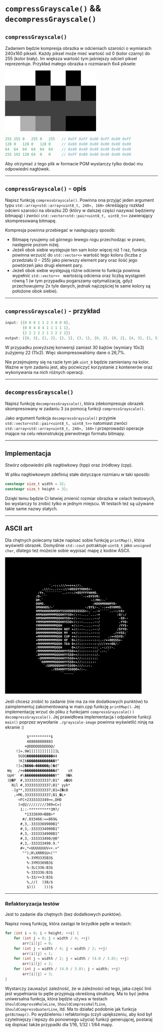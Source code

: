 # `compressGrayscale()` && `decompressGrayscale()`

## `compressGrayscale()`

Zadaniem będzie kompresja obrazka w odcieniach szarości o wymiarach 240x160 pikseli. Każdy piksel może mieć wartość od 0 (kolor czarny) do 255 (kolor biały). Im większa wartość tym jaśniejszy odcień piksel reprezentuje. Przykład małego obrazka o rozmiarach 6x4 piksele:

<img width="300px" src="https://github.com/coders-school/stl/raw/master/img/example.png" alt="Przykład pikseli" class="plain">

```cpp []
255 255 0   255 0   255   // 0xFF 0xFF 0x00 0xFF 0x00 0xFF
128 0   128 0   128 0     // 0x80 0x00 0x80 0x00 0x80 0x00
64  64  64  64  64  64    // 0x40 0x40 0x40 0x40 0x40 0x40
255 192 128 64  0   0     // 0xFF 0xB0 0x80 0x40 0x00 0x00
```

Aby otrzymać z tego plik w formacie PGM wystarczy tylko dodać mu odpowiedni nagłówek.

___
<!-- .slide: style="font-size: 0.9em" -->

## `compressGrayscale()` - opis

Napisz funkcję `compressGrayscale()`.
Powinna ona przyjąć jeden argument typu `std::array<std::array<uint8_t, 240>, 160>` określający rozkład odcieni szarości na obrazku 2D (który w dalszej części nazywać będziemy bitmapą) i zwróci `std::vector<std::pair<uint8_t, uint8_t>>` zawierający skompresowaną bitmapę.

Kompresja powinna przebiegać w następujący sposób:

* Bitmapę rysujemy od górnego lewego rogu przechodząc w prawo, następnie poziom niżej.
* Jeżeli obok siebie występuje ten sam kolor więcej niż 1 raz, funkcja powinna wrzucić do  `std::vector<>` wartość tego koloru (liczba z przedziału 0 – 255) jako pierwszy element pary oraz ilość jego powtórzeń jako drugi element pary.
* Jeżeli obok siebie występują różne odcienie to funkcja powinna wypełnić `std::vector<> ` wartością odcienia oraz liczbą wystąpień równą 1 (w tym przypadku pogarszamy optymalizację, gdyż przechowujemy 2x tyle danych, jednak najczęściej te same kolory są położone obok siebie).

___
<!-- .slide: style="font-size: 0.9em" -->

## `compressGrayscale()` - przykład

```cpp []
input: {{0 0 0 1 1 2 3 0 0 0},
        {0 0 4 4 4 1 1 1 1 1},
        {2 2 2 2 2 1 2 2 2 2}}
output: {{0, 3}, {1, 2}, {2, 1}, {3, 1}, {0, 3}, {0, 2}, {4, 3}, {1, 5}, {2, 5}, {1, 1}, {2, 4}}
```

W przypadku powyższej konwersji zamiast 30 bajtów (wymiary 10x3) zużyjemy 22 (11x2). Więc skompresowaliśmy dane o 26,7%.

Nie przejmujemy się na razie tym jak `uint_8` będzie zamieniany na kolor. Ważne w tym zadaniu jest, aby poćwiczyć korzystanie z kontenerów oraz wykonywania na nich różnych operacji.

___

## `decompressGrayscale()`

Napisz funkcję `decompressGrayscale()`, która zdekompresuje obrazek skompresowany w zadaniu 3 za pomocą funkcji `compressGrayscale()`.

Jako argument funkcja `decompressGrayscale()` przyjmie `std::vector<std::pair<uint8_t, uint8_t>>` natomiast zwróci `std::array<std::array<uint8_t, 240>, 160>` i przeprowadzi operacje mające na celu rekonstrukcję pierwotnego formatu bitmapy.

___

## Implementacja

Stwórz odpowiedni plik nagłówkowy (hpp) oraz źródłowy (cpp).

W pliku nagłówkowym zdefiniuj stałe dotyczące rozmiaru w taki sposób:

```cpp []
constexpr size_t width = 32;
constexpr size_t height = 32;
```

Dzięki temu będzie Ci łatwiej zmienić rozmiar obrazka w celach testowych, bo wystarczy to zrobić tylko w jednym miejscu.
W testach też są używane takie same nazwy stałych.

___

## ASCII art

Dla chętnych polecamy także napisać sobie funkcję `printMap()`, która wyświetli obrazek.
Domyślnie `std::cout` potraktuje `uint8_t` jako `unsigned char`, dlatego też możecie sobie wypisać mapę z kodów ASCII.

<img width="450px" src="https://github.com/coders-school/stl/raw/master/img/ascii_art_mug.jpg" alt="ASCII art z kubkiem" class="plain">

Jeśli chcesz zrobić to zadanie (nie ma za nie dodatkowych punktów) to zaimplementuj zakomentowaną w main.cpp funkcję `printMap()`. Jej implementację wrzuć do pliku z funkcjami `compressGrayscale()` i `decompressGrayscale()`. Jej prawidłowa implementacja i odpalenie funkcji `main()` poprzez wywołanie `./grayscale-image` powinna wyświetlić ninję na ekranie :)

```text
          $**********$
          488888888883
         +@DDDDDDDDDD@/
     !]=.9W]]]]]]]]]]]]]L
      5GOQ������������W4
      !K[k�������������Y"
     !]=Z����=������p]�d"
 Wq   /+e��������������d"    vX
 UpH'  #\��������������Y"   9�k
 )@�P  #,333333333337;B1"  a�Q6
   Nil #,333333333337;B1" yyk*
   -]g**,333333333337;B1=Z�sB
    ,>M6,333333333337;B1_�L+
      <FC+2333333349>=,DHD
      )>@2/////////369=C=)
       1::-**********3M?/
         *1333699>BBB>*
        #/.033466:==869&
       #,3,-3333369900B1"
       #,3,-3333334900B1"
       #,3,-3333334900B1"
       #,3,-333333490/@0"
       #,3,-333333490.9."
       #+,*<UUUUUUUV<+.+"
        "");R\XRRRSU<(""
          %-3YM3335B3$
          %-3YM3369B3$
          %-3LC336:B3$
          %-333336:B3$
          %-33/++3:B3$
          %,//(  )38/$
          $)))    )))$
```

___

### Refaktoryzacja testów

Jest to zadanie dla chętnych (bez dodatkowych punktów).

Napisz nową funkcję, która zastąpi te brzydkie pętle w testach:

```cpp []
for (int i = 0; i < height; ++i) {
    for (int j = 0; j < width / 4; ++j)
        arr[i][j] = 0;
    for (int j = width / 4; j < width / 2; ++j)
        arr[i][j] = 1;
    for (int j = width / 2; j < width / (4.0 / 3.0); ++j)
        arr[i][j] = 2;
    for (int j = width / (4.0 / 3.0); j < width; ++j)
        arr[i][j] = 3;
}
```

Wystarczy zauważyć zależność, że w zależności od tego, jaka część linii jest wypełniania to pętle przyjmują określoną strukturę.
Ma to być jedna uniwersalna funkcja, która będzie używa w testach `ShouldCompressWholeLine`, `ShouldCompressHalfLine`, `ShouldCompressQuaterLine`, itd.
Ma to działać podobnie jak funkcja `getBitmap()`.
Po wydzieleniu i refaktoringu (czyli upiększeniu, aby kod był czytelniejszy i lepszy do ponownego użycia) funkcji generującej, postaraj się dopisać także przypadki dla 1/16, 1/32 i 1/64 mapy.
